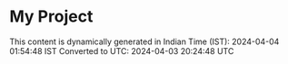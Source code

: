 # My Project

This content is dynamically generated in Indian Time (IST): 2024-04-04 01:54:48 IST
Converted to UTC: 2024-04-03 20:24:48 UTC
